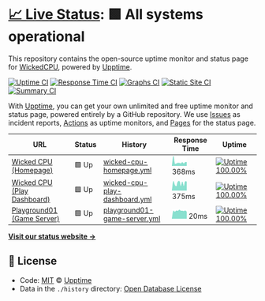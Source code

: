 # [📈 Live Status](https://status.wickedcpu.com): <!--live status--> **🟩 All systems operational**

This repository contains the open-source uptime monitor and status page for [WickedCPU](https://wickedcpu.com), powered by [Upptime](https://github.com/upptime/upptime).

[![Uptime CI](https://github.com/koj-co/upptime/workflows/Uptime%20CI/badge.svg)](https://github.com/koj-co/upptime/actions?query=workflow%3A%22Uptime+CI%22)
[![Response Time CI](https://github.com/koj-co/upptime/workflows/Response%20Time%20CI/badge.svg)](https://github.com/koj-co/upptime/actions?query=workflow%3A%22Response+Time+CI%22)
[![Graphs CI](https://github.com/koj-co/upptime/workflows/Graphs%20CI/badge.svg)](https://github.com/koj-co/upptime/actions?query=workflow%3A%22Graphs+CI%22)
[![Static Site CI](https://github.com/koj-co/upptime/workflows/Static%20Site%20CI/badge.svg)](https://github.com/koj-co/upptime/actions?query=workflow%3A%22Static+Site+CI%22)
[![Summary CI](https://github.com/koj-co/upptime/workflows/Summary%20CI/badge.svg)](https://github.com/koj-co/upptime/actions?query=workflow%3A%22Summary+CI%22)

With [Upptime](https://upptime.js.org), you can get your own unlimited and free uptime monitor and status page, powered entirely by a GitHub repository. We use [Issues](https://github.com/upptime/upptime/issues) as incident reports, [Actions](https://github.com/upptime/upptime/actions) as uptime monitors, and [Pages](https://status.wickedcpu.com) for the status page.

<!--start: status pages-->
<!-- This summary is generated by Upptime (https://github.com/upptime/upptime) -->
<!-- Do not edit this manually, your changes will be overwritten -->

| URL                                                 | Status | History                                                                                                                 | Response Time                                                                                  | Uptime                                                                                                                                                                                                                                       |
| --------------------------------------------------- | ------ | ----------------------------------------------------------------------------------------------------------------------- | ---------------------------------------------------------------------------------------------- | -------------------------------------------------------------------------------------------------------------------------------------------------------------------------------------------------------------------------------------------- |
| [Wicked CPU (Homepage)](wickedcpu.com)              | 🟩 Up  | [wicked-cpu-homepage.yml](https://github.com/empmdk/upptime/commits/master/history/wicked-cpu-homepage.yml)             | <img alt="Response time graph" src="./graphs/wicked-cpu-homepage.png" height="20"> 368ms       | [![Uptime 100.00%](https://img.shields.io/endpoint?url=https%3A%2F%2Fraw.githubusercontent.com%2Fempmdk%2Fupptime%2Fmaster%2Fapi%2Fwicked-cpu-homepage%2Fuptime.json)](https://status.wickedcpu.com/history/wicked-cpu-homepage)             |
| [Wicked CPU (Play Dashboard)](play.wickedcpu.com)   | 🟩 Up  | [wicked-cpu-play-dashboard.yml](https://github.com/empmdk/upptime/commits/master/history/wicked-cpu-play-dashboard.yml) | <img alt="Response time graph" src="./graphs/wicked-cpu-play-dashboard.png" height="20"> 375ms | [![Uptime 100.00%](https://img.shields.io/endpoint?url=https%3A%2F%2Fraw.githubusercontent.com%2Fempmdk%2Fupptime%2Fmaster%2Fapi%2Fwicked-cpu-play-dashboard%2Fuptime.json)](https://status.wickedcpu.com/history/wicked-cpu-play-dashboard) |
| [Playground01 (Game Server)](http://172.107.199.10) | 🟩 Up  | [playground01-game-server.yml](https://github.com/empmdk/upptime/commits/master/history/playground01-game-server.yml)   | <img alt="Response time graph" src="./graphs/playground01-game-server.png" height="20"> 20ms   | [![Uptime 100.00%](https://img.shields.io/endpoint?url=https%3A%2F%2Fraw.githubusercontent.com%2Fempmdk%2Fupptime%2Fmaster%2Fapi%2Fplayground01-game-server%2Fuptime.json)](https://status.wickedcpu.com/history/playground01-game-server)   |

<!--end: status pages-->

[**Visit our status website →**](https://status.wickedcpu.com)

## 📄 License

- Code: [MIT](./LICENSE) © [Upptime](https://upptime.js.org)
- Data in the `./history` directory: [Open Database License](https://opendatacommons.org/licenses/odbl/1-0/)
